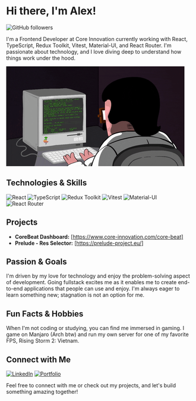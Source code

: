 

# Hi there, I'm Alex! 

![GitHub followers](https://img.shields.io/github/followers/DevAlex89?style=social)


I'm a Frontend Developer at Core Innovation currently working with React, TypeScript, Redux Toolkit, Vitest, Material-UI, and React Router. I'm passionate about technology, and I love diving deep to understand how things work under the hood.


![coding](https://raw.githubusercontent.com/DevAlex89/DevAlex89/main/giphy.gif)

## Technologies & Skills
![React](https://img.shields.io/badge/-React-61DAFB?style=flat-square&logo=react&logoColor=white)
![TypeScript](https://img.shields.io/badge/-TypeScript-3178C6?style=flat-square&logo=typescript&logoColor=white)
![Redux Toolkit](https://img.shields.io/badge/-Redux_Toolkit-764ABC?style=flat-square&logo=redux&logoColor=white)
![Vitest](https://img.shields.io/badge/-Vitest-0083C1?style=flat-square)
![Material-UI](https://img.shields.io/badge/-Material_UI-0081CB?style=flat-square&logo=material-ui&logoColor=white)
![React Router](https://img.shields.io/badge/-React_Router-CA4245?style=flat-square&logo=react-router&logoColor=white)

## Projects
- **CoreBeat Dashboard:** [https://www.core-innovation.com/core-beat]
- **Prelude - Res Selector:** [https://prelude-project.eu/]

## Passion & Goals
I'm driven by my love for technology and enjoy the problem-solving aspect of development. Going fullstack excites me as it enables me to create end-to-end applications that people can use and enjoy. I'm always eager to learn something new; stagnation is not an option for me.

## Fun Facts & Hobbies
When I'm not coding or studying, you can find me immersed in gaming. I game on Manjaro (Arch btw) and run my own server for one of my favorite FPS, Rising Storm 2: Vietnam.

## Connect with Me
[![LinkedIn](https://img.shields.io/badge/-LinkedIn-0077B5?style=flat-square&logo=linkedin&logoColor=white)](https://www.linkedin.com/in/alexrezkalla/)
[![Portfolio](https://img.shields.io/badge/-Portfolio-000000?style=flat-square&logo=vercel&logoColor=white)](https://developedbyalex-tau.vercel.app/)

Feel free to connect with me or check out my projects, and let's build something amazing together!
